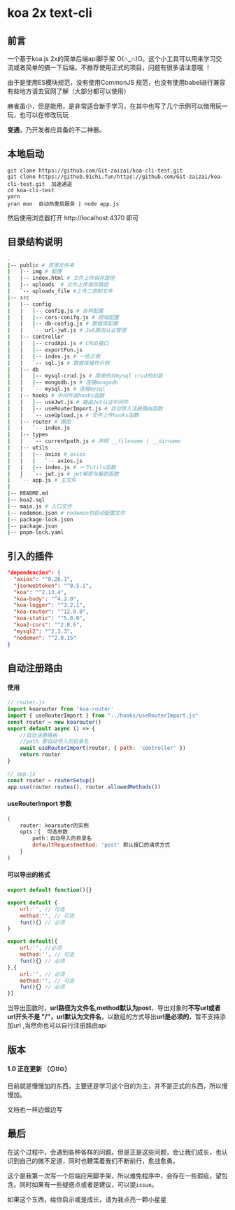 # koa 2x text-cli

## 前言

一个基于koa.js 2x的简单后端api脚手架 O(∩_∩)O。这个小工具可以用来学习交流或者简单的搞一下后端，不推荐使用正式的项目，问题有很多请注意哦 ！

由于是使用ES模块规范，没有使用CommonJS 规范，也没有使用babel进行兼容有些地方请去官网了解（大部分都可以使用）

麻雀虽小，但是能用，是非常适合新手学习，在其中也写了几个示例可以借用玩一玩，也可以在修改玩玩

**变通**，乃开发者应具备的不二神器。

## 本地启动

```
git clone https://github.com/Git-zaizai/koa-cli-test.git
git clone https://github.91chi.fun/https://github.com/Git-zaizai/koa-cli-test.git  加速通道
cd koa-cli-test
yarn
yran mon  自动热重启服务 | node app.js
```

然后使用浏览器打开 http://localhost:4370 即可

## 目录结构说明

```bash
.
|-- public # 资源文件夹
|   |-- img # 都懂
|   |-- index.html # 文件上传保存路径
|   |-- uploads  # 文件上传保存路径
|   `-- uploads_file #上传二进制文件
|-- src
|   |-- config
|   |   |-- config.js # 各种配置
|   |   |-- cors-conifg.js # 跨域配置
|   |   |-- db-config.js # 数据库配置
|   |   `-- url-jwt.js # Jwt路由认证管理
|   |-- controller
|   |   |-- crudApi.js # CRUD接口
|   |   |-- exportFun.js 
|   |   |-- index.js # 一些示例
|   |   `-- sql.js # 数据库操作示例
|   |-- db
|   |   |-- mysql-crud.js # 简单的对mysql crud的封装
|   |   |-- mongodb.js # 连接mongodb
|   |   `-- mysql.js # 连接mysql
|   |-- hooks # 中间件或hooks函数
|   |   |-- useJwt.js # 路由Jwt认证中间件
|   |   |-- useRouterImport.js # 自动导入注册路由函数
|   |   `-- useUpload.js # 文件上传hooks函数
|   |-- router # 路由
|   |   `-- index.js
|   |-- types
|   |   `-- currentpath.js # 声明 __filename | __dirname
|   |-- utils
|   |   |-- axios # axios
|   |   |   `-- axios.js
|   |   |-- index.js # 一下utils函数
|   |   `-- jwt.js # jwt解密与解密函数
|   `-- app.js # 主文件
|
|-- README.md
|-- koa2.sql
|-- main.js # 入口文件
|-- nodemon.json # nodemon热启动配置文件
|-- package-lock.json
|-- package.json
|-- pnpm-lock.yaml
```


## 引入的插件

```json
"dependencies": {
  "axios": "^0.26.1",
  "jsonwebtoken": "^8.5.1",
  "koa": "^2.13.4",
  "koa-body": "^4.2.0",
  "koa-logger": "^3.2.1",
  "koa-router": "^12.0.0",
  "koa-static": "^5.0.0",
  "koa2-cors": "^2.0.6",
  "mysql2": "^2.3.3",
  "nodemon": "^2.0.15"
}
```

## 自动注册路由

#### 使用

```javascript
// router.js
import koarouter from 'koa-router'
import { useRouterImport } from "../hooks/useRouterImport.js"
const router = new koarouter()
export default async () => {
    //自动注册路由
    //path 要自动导入的目录名
    await useRouterImport(router, { path: 'controller' })
    return router
}

// app.js
const router = routerSetup()
app.use(router.routes(), router.allowedMethods())
```

#### useRouterImport 参数

``` javascript
(
    router: koarouter的实例
    opts：{  可选参数
    	path：自动导入的目录名
    	defaultRequestmethod: 'post' 默认接口的请求方式
	}
)
```

#### 可以导出的格式

```javascript
export default function(){}

export default {
    url:'', // 可选
    method:'', // 可选
    fun(){} // 必须
}

export default[{
    url:'', //必须
    method:'', // 可选
    fun(){} // 必须
},{
    url:'', // 必须
    method:'', // 可选
    fun(){} // 必须
}]
```

当导出函数时，**url路径为文件名**,**method默认为post**，导出对象时**不写url或者url开头不是 "/"，url默认为文件名**，以数组的方式导出**url是必须的**，暂不支持添加url ,当然你也可以自行注册路由api



## 版本

#### 1.0 正在更新 （⊙ꇴ⊙）

目前就是慢慢加的东西，主要还是学习这个目的为主，并不是正式的东西，所以慢慢加。

文档也一样边做边写

## 最后

在这个过程中，会遇到各种各样的问题。但是正是这些问题，会让我们成长，也认识到自己的微不足道，同时也鞭策着我们不断前行，愈战愈勇。

这个是我第一次写一个后端应用脚手架，所以难免程序中，会存在一些瑕疵，望包含。同时如果有一些疑惑点或者是建议，可以提`issue`。

如果这个东西，给你启示或是成长，请为我点亮一颗小星星
